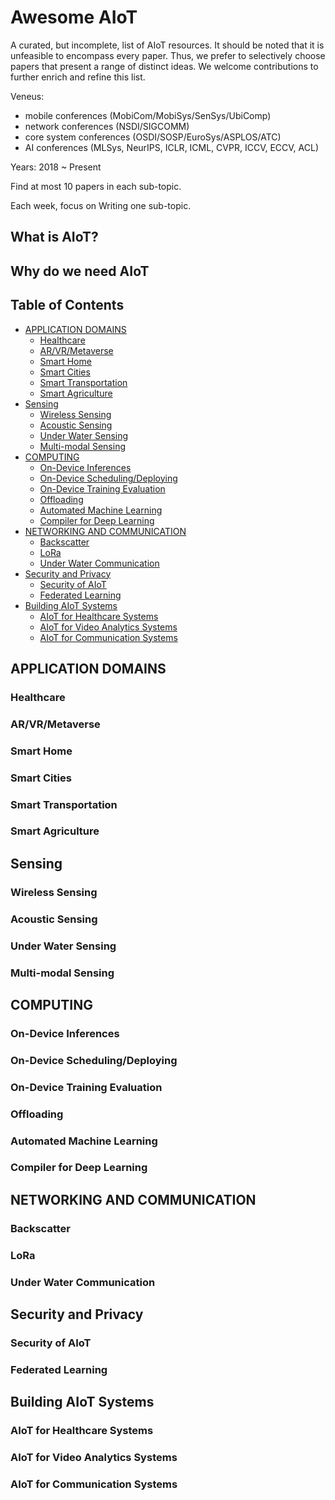 # Awesome AIoT

A curated, but incomplete, list of AIoT resources. It should be noted that it is unfeasible to encompass every paper. Thus, we prefer to selectively choose papers that present a range of distinct ideas. We welcome contributions to further enrich and refine this list.

Veneus: 
- mobile conferences (MobiCom/MobiSys/SenSys/UbiComp)
- network conferences (NSDI/SIGCOMM) 
- core system conferences (OSDI/SOSP/EuroSys/ASPLOS/ATC)
- AI conferences (MLSys, NeurIPS, ICLR, ICML, CVPR, ICCV, ECCV, ACL)

Years: 2018 ~ Present

Find at most 10 papers in each sub-topic.

Each week, focus on Writing one sub-topic.


## What is AIoT?

## Why do we need AIoT


## Table of Contents
* [APPLICATION DOMAINS](#application-domains)
  * [Healthcare](#healthcare)
  * [AR/VR/Metaverse](#ar/vr/metaverse)
  * [Smart Home](#smart-home)
  * [Smart Cities](#smart-cities)
  * [Smart Transportation](#smart-transportation)
  * [Smart Agriculture](#smart-agriculture)
* [Sensing](#sensing)
  * [Wireless Sensing](#wireless-sensing)
  * [Acoustic Sensing](#acoustic-sensing)
  * [Under Water Sensing](#under-water-sensing)
  * [Multi-modal Sensing](#multi--modal-sensing)
* [COMPUTING](#computing)
  * [On-Device Inferences](#on-device-inference)
  * [On-Device Scheduling/Deploying](#on-device-scheduling//deploying)
  * [On-Device Training Evaluation](#on-device-training-evaluation)
  * [Offloading](#offloading)
  * [Automated Machine Learning](#automated-machine-learning)
  * [Compiler for Deep Learning](#compiler-for-deep-learning)
* [NETWORKING AND COMMUNICATION](#networking-and-communication)
  * [Backscatter](#backscatter)
  * [LoRa](#lora)
  * [Under Water Communication](#under-water-communication)
* [Security and Privacy](#security-and-privacy)
  * [Security of AIoT](#security-of-aiot)
  * [Federated Learning](#federated-learning)
* [Building AIoT Systems](#building-aiot-systems)
  * [AIoT for Healthcare Systems](#aiot-for-healthcare-systems)
  * [AIoT for Video Analytics Systems](#aiot-for-video-analytics-systems)
  * [AIoT for Communication Systems](#aiot-for-communication-systems) 



## APPLICATION DOMAINS

### Healthcare

### AR/VR/Metaverse

### Smart Home

### Smart Cities

### Smart Transportation

### Smart Agriculture

## Sensing

### Wireless Sensing

### Acoustic Sensing

### Under Water Sensing

### Multi-modal Sensing

## COMPUTING

### On-Device Inferences

### On-Device Scheduling/Deploying

### On-Device Training Evaluation

### Offloading

### Automated Machine Learning

### Compiler for Deep Learning


## NETWORKING AND COMMUNICATION

### Backscatter

### LoRa

### Under Water Communication

## Security and Privacy

### Security of AIoT

### Federated Learning


## Building AIoT Systems

### AIoT for Healthcare Systems

### AIoT for Video Analytics Systems

### AIoT for Communication Systems


